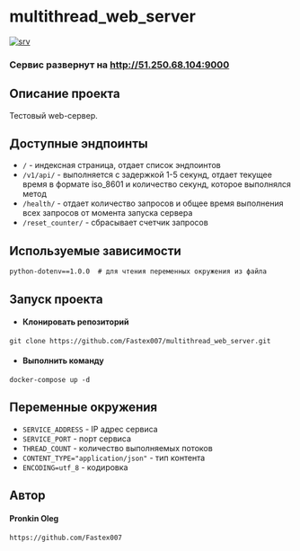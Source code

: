 # multithread_web_server
[![srv](https://github.com/Fastex007/multithread_web_server/actions/workflows/main.yml/badge.svg)](https://github.com/Fastex007/multithread_web_server/actions/workflows/main.yml)

### Сервис развернут на http://51.250.68.104:9000

## Описание проекта
Тестовый web-сервер.

## Доступные эндпоинты
* ```/``` - индексная страница, отдает список эндпоинтов
* ```/v1/api/``` - выполняется с задержкой 1-5 секунд, отдает текущее время в формате iso_8601 и 
количество секунд, которое выполнялся метод
* ```/health/``` - отдает количество запросов и общее время выполнения всех запросов от момента запуска сервера
* ```/reset_counter/``` - сбрасывает счетчик запросов


## Используемые зависимости
```
python-dotenv==1.0.0  # для чтения переменных окружения из файла
```

## Запуск проекта
* #### Клонировать репозиторий
```
git clone https://github.com/Fastex007/multithread_web_server.git
```

* #### Выполнить команду
```
docker-compose up -d
```

## Переменные окружения
* ```SERVICE_ADDRESS``` - IP адрес сервиса
* ```SERVICE_PORT``` - порт сервиса
* ```THREAD_COUNT``` - количество выполняемых потоков
* ```CONTENT_TYPE="application/json"``` - тип контента
* ```ENCODING=utf_8``` - кодировка


## Автор
#### Pronkin Oleg
```
https://github.com/Fastex007
```
